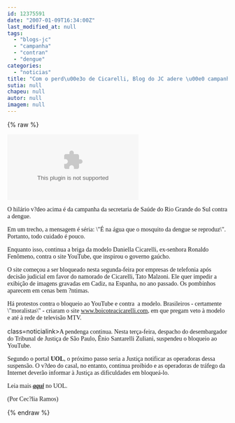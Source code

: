 ```yaml
---
id: 12375591
date: "2007-01-09T16:34:00Z"
last_modified_at: null
tags:
  - "blogs-jc"
  - "campanha"
  - "contran"
  - "dengue"
categories:
  - "noticias"
title: "Com o perd\u00e3o de Cicarelli, Blog do JC adere \u00e0 campanha contra a dengue"
sutia: null
chapeu: null
autor: null
imagem: null
---
```

{% raw %}
<p><P></p>
<p><OBJECT height=350 width=425><PARAM NAME=\"movie\" VALUE=\"https://www.youtube.com/v/s8OHVMVhuZQ\"><PARAM NAME=\"wmode\" VALUE=\"transparent\"></p>
<p><embed src=\"https://www.youtube.com/v/s8OHVMVhuZQ\" type=\"application/x-shockwave-flash\" wmode=\"transparent\" width=\"425\" height=\"350\"></embed></OBJECT></P></p>
<p><P><FONT face=Verdana>O hilário v?deo acima é da campanha da secretaria de Saúde do Rio Grande do Sul contra a dengue.</FONT></P></p>
<p><P><FONT face=Verdana>Em um trecho, a mensagem é séria: \"É na água que o mosquito da dengue se reproduz\". Portanto, todo cuidado é pouco.</FONT></P></p>
<p><P><FONT face=Verdana>Enquanto isso, continua a briga da modelo Daniella Cicarelli, ex-senhora Ronaldo Fenômeno,&nbsp;contra o site YouTube, que inspirou o governo gaúcho.</FONT></P></p>
<p><P><SPAN class=noticialink id=a13nb><FONT face=Verdana>O site começou a ser bloqueado nesta segunda-feira por empresas de telefonia após decisão judicial em favor do namorado de Cicarelli, Tato Malzoni. </FONT></SPAN><SPAN class=noticialink><FONT face=Verdana>Ele quer impedir a exibição de imagens gravadas em Cadiz, na Espanha, no ano passado.&nbsp;Os pombinhos aparecem em cenas bem&nbsp;?ntimas. </FONT></SPAN></P></p>
<p><P><SPAN class=noticialink><FONT face=Verdana>Há protestos contra o bloqueio ao YouTube e contra&nbsp; a modelo. Brasileiros - certamente \"moralistas\" -&nbsp;criaram o site </FONT><A href=\"https://www.boicoteacicarelli.com/\" target=_blank><FONT face=Verdana>www.boicoteacicarelli.com</FONT></A><FONT face=Verdana>, em&nbsp;que pregam veto à modelo e até à&nbsp;rede de televisão MTV.</FONT></SPAN></P></p>
<p><P><SPAN</p>
<p> class=noticialink><FONT face=Verdana>A pendenga continua. Nesta terça-feira,&nbsp;despacho do desembargador do Tribunal de Justiça de São Paulo, Ênio Santarelli Zuliani,&nbsp;suspendeu o bloqueio ao YouTube. </FONT></SPAN></P></p>
<p><P><SPAN class=noticialink><FONT face=Verdana>Segundo o portal <STRONG>UOL</STRONG>,&nbsp;o próximo passo seria a Justiça notificar as operadoras dessa suspensão. O v?deo do casal, no entanto, continua proibido e as operadoras de tráfego da Internet deverão informar à Justiça as dificuldades em bloqueá-lo.</FONT></SPAN></P></p>
<p><P><SPAN class=noticialink></SPAN><SPAN class=noticialink><FONT face=Verdana>Leia mais <STRONG><EM><A href=\"https://tecnologia.uol.com.br/ultnot/2007/01/09/ult4213u9.jhtm\" target=_blank>aqui</A></EM></STRONG> no UOL.</FONT></SPAN></P></p>
<p><P><SPAN class=noticialink><FONT face=Verdana>(Por Cec?lia Ramos)</FONT></SPAN></P> </p>
{% endraw %}
